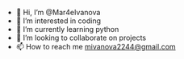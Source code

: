 - 👋 Hi, I’m @Mar4eIvanova
- 👀 I’m interested in coding
- 🌱 I’m currently learning python
- 💞️ I’m looking to collaborate on projects
- 📫 How to reach me mivanova2244@gmail.com

<!---
Mar4eIvanova/Mar4eIvanova is a ✨ special ✨ repository because its `README.md` (this file) appears on your GitHub profile.
You can click the Preview link to take a look at your changes.
--->
